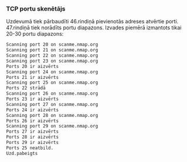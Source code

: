### TCP portu skenētājs

Uzdevumā tiek pārbaudīti 46.rindiņā pievienotās adreses atvērtie porti. 47.rindiņā tiek norādīts portu diapazons.
Izvades piemērā izmantots tikai 20-30 portu diapazons:

```bash
Scanning port 20 on scanme.nmap.org
Scanning port 21 on scanme.nmap.org
Scanning port 22 on scanme.nmap.org
Scanning port 23 on scanme.nmap.org
Ports 20 ir aizvērts
Scanning port 24 on scanme.nmap.org
Ports 21 ir aizvērts
Scanning port 25 on scanme.nmap.org
Ports 22 strādā
Scanning port 26 on scanme.nmap.org
Ports 23 ir aizvērts
Scanning port 27 on scanme.nmap.org
Ports 24 ir aizvērts
Scanning port 28 on scanme.nmap.org
Ports 26 ir aizvērts
Scanning port 29 on scanme.nmap.org
Ports 27 ir aizvērts
Ports 28 ir aizvērts
Ports 29 ir aizvērts
Ports 25 neatbild.
Uzd.pabeigts
```